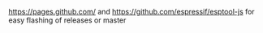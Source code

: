 https://pages.github.com/ and https://github.com/espressif/esptool-js for easy flashing of releases or master

